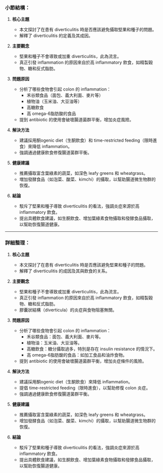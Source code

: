 ### 小節結構：

1. **核心主題**
   - 本文探討了在患有 diverticulitis 時是否應該避免攝取堅果和種子的問題。
   - 解釋了 diverticulitis 的定義及其成因。

2. **主要觀念**
   - 堅果和種子不會導致或加重 diverticulitis，此為流言。
   - 真正引發 inflammation 的原因來自於高 inflammatory 飲食，如精製穀物、糖和反式脂肪。

3. **問題原因**
   - 分析了哪些食物會引起 colon 的 inflammation：
     - 禾谷類食品（面包、義大利面、麥片等）
     - 植物油（玉米油、大豆油等）
     - 高糖飲食
     - 高 omega-6脂肪酸的食品
   - 提到 antibiotic 的使用會破壞腸道菌群平衡，增加炎症風險。

4. **解決方法**
   - 建議採用酮ogenic diet（生酮飲食）和 time-restricted feeding（限時進食）來降低 inflammation。
   - 強調通過健康飲食修復腸道菌群平衡。

5. **健康建議**
   - 推薦攝取富含葉綠素的蔬菜，如深色 leafy greens 和 wheatgrass。
   - 増加發酵食品（如泡菜、酸菜、kimchi）的攝取，以幫助腸道微生物群的恢復。

6. **結論**
   - 駁斥了堅果和種子導致 diverticulitis 的看法，強調炎症來源於高 inflammatory 飲食。
   - 提出具體飲食建議，如生酮飲食、增加葉綠素食物攝取和發酵食品攝取，以幫助恢復腸道健康。

---

### 詳細整理：

1. **核心主題**
   - 本文探討了在患有 diverticulitis 時是否應該避免堅果和種子的問題。
   - 解釋了 diverticulitis 的成因及其與飲食的关系。

2. **主要觀念**
   - 堅果和種子不會導致或加重 diverticulitis，此為流言。
   - 真正引發 inflammation 的原因來自於高 inflammatory 飲食，如精製穀物、糖和反式脂肪。
   - 膠囊狀結構（diverticula）的炎症與食物阻塞無關。

3. **問題原因**
   - 分析了哪些食物會引起 colon 的 inflammation：
     - 禾谷類食品：面包、義大利面、麥片等。
     - 植物油：玉米油、大豆油等。
     - 高糖飲食：糖分攝取過多，特別是存在 insulin resistance 的情況下。
     - 高 omega-6脂肪酸的食品：如加工食品和油炸食物。
   - 提到 antibiotic 的使用會破壞腸道菌群平衡，增加炎症條件的風險。

4. **解決方法**
   - 建議採用酮ogenic diet（生酮飲食）來降低 inflammation。
   - 提倡 time-restricted feeding（限時進食），以幫助修復 colon 炎症。
   - 強調通過健康飲食修復腸道菌群平衡。

5. **健康建議**
   - 推薦攝取富含葉綠素的蔬菜，如深色 leafy greens 和 wheatgrass。
   - 增加發酵食品（如泡菜、酸菜、kimchi）的攝取，以幫助腸道微生物群的恢復。

6. **結論**
   - 駁斥了堅果和種子導致 diverticulitis 的看法，強調炎症來源於高 inflammatory 飲食。
   - 提出具體飲食建議，如生酮飲食、增加葉綠素食物攝取和發酵食品攝取，以幫助恢復腸道健康。
